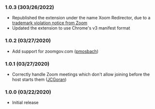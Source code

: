 ### 1.0.3 (303/26/2022)
* Republished the extension under the name Xoom Redirector, due to a [trademark violation notice from Zoom](https://twitter.com/arkadiyt/status/1500141960065028098)
* Updated the extension to use Chrome's v3 manifest format

### 1.0.2 (03/27/2020)
* Add support for zoomgov.com ([pmosbach](https://github.com/arkadiyt/zoom-redirector/pull/9))

### 1.0.1 (03/27/2020)
* Correctly handle Zoom meetings which don't allow joining before the host starts them ([JCGoran](https://github.com/arkadiyt/zoom-redirector/pull/5))

### 1.0.0 (03/22/2020)
* Initial release
